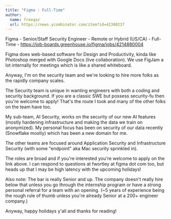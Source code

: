 ```yaml
---
title: "Figma : Full-Time"
author:
  name: freeqaz
  url: https://news.ycombinator.com/item?id=42300237
---
```

Figma - Senior&#x2F;Staff Security Engineer - Remote or Hybrid (US&#x2F;CA) - Full-Time - <a href="https:&#x2F;&#x2F;job-boards.greenhouse.io&#x2F;figma&#x2F;jobs&#x2F;4214880004" rel="nofollow">https:&#x2F;&#x2F;job-boards.greenhouse.io&#x2F;figma&#x2F;jobs&#x2F;4214880004</a>

Figma does web-based software for Design and Productivity, kinda like Photoshop merged with Google Docs (live collaboration). We use FigJam a lot internally for meetings which is like a shared whiteboard.

Anyway, I&#x27;m on the security team and we&#x27;re looking to hire more folks as the rapidly company scales.

The Security team is unique in wanting engineers with both a coding and security background. If you are a classic SWE but possess security-fu then you&#x27;re welcome to apply! That&#x27;s the route I took and many of the other folks on the team have too.

My sub-team, AI Security, works on the security of our new AI features (mostly hardening infrastructure and making the data we train on anonymized). My personal focus has been on security of our data recently (Snowflake mostly) which has been a new domain for me.

The other teams are focused around Application Security and Infrastructure Security (with some &quot;endpoint&quot; aka Mac security sprinkled in).

The roles are broad and if you&#x27;re interested you&#x27;re welcome to apply on the link above. I can respond to questions at fwortley at figma dot com too, but heads up that I may be high latency with the upcoming holidays!

Also note: The bar is really Senior and up. The company doesn&#x27;t really hire below that unless you go through the internship program or have a strong personal referral for a team with an opening. (~5 years of experience being the rough rule of thumb unless you&#x27;re already Senior at a 200+ engineer company.)

Anyway, happy holidays y&#x27;all and thanks for reading!
<JobApplication />
